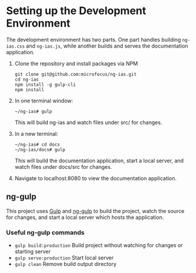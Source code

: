 # Setting up the Development Environment

The development environment has two parts. One part handles building `ng-ias.css` and `ng-ias.js`, while
another builds and serves the documentation application.

1. Clone the repository and install packages via NPM

       git clone git@github.com:microfocus/ng-ias.git
       cd ng-ias
       npm install -g gulp-cli
       npm install

2. In one terminal window:

       ~/ng-ias# gulp
       
   This will build ng-ias and watch files under src/ for changes.
   
3. In a new terminal:

       ~/ng-ias# cd docs
       ~/ng-ias/docs# gulp

   This will build the documentation application, start a local server, and watch files under docs/src for changes.

4. Navigate to localhost:8080 to view the documentation application.

## ng-gulp

This project uses [Gulp](https://gulpjs.com/) and 
[ng-gulp](https://github.com/jedwardhawkins/ng-gulp) to build the project, watch the source for changes, and start
a local server which hosts the application.

### Useful ng-gulp commands

- `gulp build:production` Build project without watching for changes or starting server
- `gulp serve:production` Start local server
- `gulp clean` Remove build output directory
